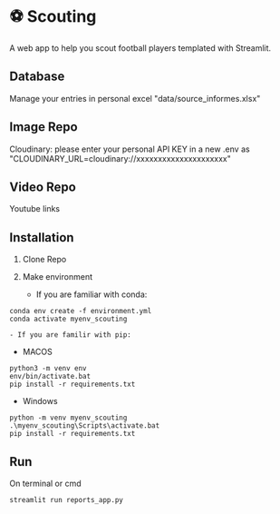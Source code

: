 # ⚽ Scouting 
A web app to help you scout football players templated with Streamlit.

## Database
Manage your entries in personal excel "data/source_informes.xlsx"

## Image Repo
Cloudinary: please enter your personal API KEY in a new .env as "CLOUDINARY_URL=cloudinary://xxxxxxxxxxxxxxxxxxxxx"

## Video Repo
Youtube links

## Installation

1) Clone Repo

2) Make environment
    - If you are familiar with conda:

``` shell
conda env create -f environment.yml
conda activate myenv_scouting
```

    - If you are familir with pip: 


- MACOS
```shell
python3 -m venv env
env/bin/activate.bat
pip install -r requirements.txt
```

- Windows
```shell
python -m venv myenv_scouting
.\myenv_scouting\Scripts\activate.bat
pip install -r requirements.txt
```


## Run

On terminal or cmd
```shell
streamlit run reports_app.py
```




